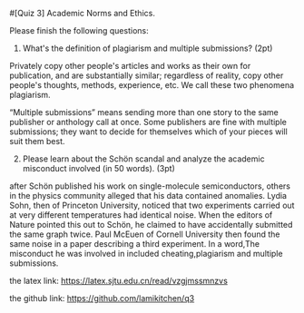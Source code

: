 #[Quiz 3] Academic Norms and Ethics.

Please finish the following questions:

1. What's the definition of plagiarism and multiple submissions? (2pt)

Privately copy other people's articles and works as their own for publication, and are substantially similar; regardless of reality, copy other people's thoughts, methods, experience, etc. We call these two phenomena plagiarism.

“Multiple submissions” means sending more than one story to the same publisher or anthology call at once. Some publishers are fine with multiple submissions; they want to decide for themselves which of your pieces will suit them best.

2. Please learn about the Schön scandal and analyze the academic misconduct involved (in 50 words). (3pt)

after Schön published his work on single-molecule semiconductors, others in the physics community alleged that his data contained anomalies. Lydia Sohn, then of Princeton University, noticed that two experiments carried out at very different temperatures had identical noise. When the editors of Nature pointed this out to Schön, he claimed to have accidentally submitted the same graph twice. Paul McEuen of Cornell University then found the same noise in a paper describing a third experiment. In a word,The misconduct he was involved in included cheating,plagiarism and multiple submissions.


the latex link: https://latex.sjtu.edu.cn/read/vzgjmssmnzvs

the github link: https://github.com/lamikitchen/q3
